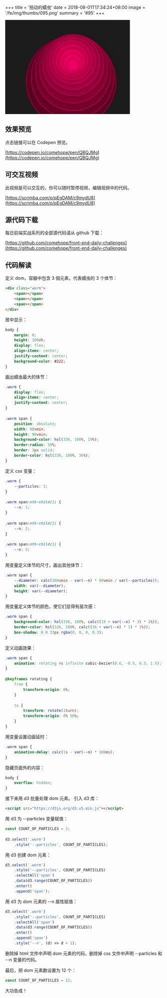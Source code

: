 +++
title = '扭动的蠕虫'
date = 2018-08-01T17:34:24+08:00
image = '/fe/img/thumbs/095.png'
summary = '#95'
+++

![](./work.gif)

## 效果预览

点击链接可以在 Codepen 预览。

[https://codepen.io/comehope/pen/QBQJMg](https://codepen.io/comehope/pen/QBQJMg)

## 可交互视频

此视频是可以交互的，你可以随时暂停视频，编辑视频中的代码。

[https://scrimba.com/p/pEgDAM/c9mydU8](https://scrimba.com/p/pEgDAM/c9mydU8)

## 源代码下载

每日前端实战系列的全部源代码请从 github 下载：

[https://github.com/comehope/front-end-daily-challenges](https://github.com/comehope/front-end-daily-challenges)

## 代码解读

定义 dom，容器中包含 3 個元素，代表蠕虫的 3 个体节：
```html
<div class="worm">
    <span></span>
    <span></span>
    <span></span>
</div>
```

居中显示：
```css
body {
    margin: 0;
    height: 100vh;
    display: flex;
    align-items: center;
    justify-content: center;
    background-color: #222;
}
```

画出蠕虫最大的体节：
```css
.worm {
    display: flex;
    align-items: center;
    justify-content: center;
}

.worm span {
    position: absolute;
    width: 90vmin;
    height: 90vmin;
    background-color: hsl(336, 100%, 19%);
    border-radius: 50%;
    border: 3px solid;
    border-color: hsl(336, 100%, 36%);
}
```

定义 css 变量：
```css
.worm {
    --particles: 3;
}

.worm span:nth-child(1) {
    --n: 1;
}

.worm span:nth-child(2) {
    --n: 2;
}

.worm span:nth-child(3) {
    --n: 3;
}
```

用变量定义体节的尺寸，画出其他体节：
```css
.worm span {
    --diameter: calc(100vmin - var(--n) * 90vmin / var(--particles));
    width: var(--diameter);
    height: var(--diameter);
}
```

用变量定义体节的颜色，使它们显得有层次感：
```css
.worm span {
    background-color: hsl(336, 100%, calc((19 + var(--n) * 3) * 1%));
    border-color: hsl(336, 100%, calc((36 + var(--n) * 1) * 1%));
    box-shadow: 0 0 33px rgba(0, 0, 0, 0.3);
}
```

定义动画效果：
```css
.worm span {
    animation: rotating 4s infinite cubic-bezier(0.6, -0.5, 0.3, 1.5);
}

@keyframes rotating {
    from {
        transform-origin: 0%;
    }

    to {
        transform: rotate(1turn);
        transform-origin: 0% 50%;
    }
}
```

用变量设置动画延时：
```css
.worm span {
    animation-delay: calc(1s - var(--n) * 100ms);
}
```

隐藏页面外的内容：
```css
body {
    overflow: hidden;
}
```

接下来用 d3 批量处理 dom 元素。
引入 d3 库：
```html
<script src="https://d3js.org/d3.v5.min.js"></script>
```

用 d3 为 --particles 变量赋值：
```javascript
const COUNT_OF_PARTICLES = 3;

d3.select('.worm')
    .style('--particles', COUNT_OF_PARTICLES);
```

用 d3 创建 dom 元素：
```javascript
d3.select('.worm')
    .style('--particles', COUNT_OF_PARTICLES)
    .selectAll('span')
    .data(d3.range(COUNT_OF_PARTICLES))
    .enter()
    .append('span');
```

用 d3 为 dom 元素的 --n 属性赋值：
```javascript
d3.select('.worm')
    .style('--particles', COUNT_OF_PARTICLES)
    .selectAll('span')
    .data(d3.range(COUNT_OF_PARTICLES))
    .enter()
    .append('span')
    .style('--n', (d) => d + 1);
```

删除掉 html 文件中声明 dom 元素的代码，删除掉 css 文件中声明 --particles 和 --n 变量的代码。

最后，把 dom 元素数设置为 12 个：
```javascript
const COUNT_OF_PARTICLES = 12;
```

大功告成！
